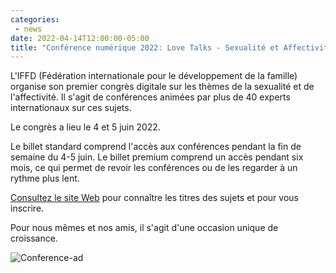 ```yaml
---
categories:
 - news
date: 2022-04-14T12:00:00-05:00
title: "Conférence numérique 2022: Love Talks - Sexualité et Affectivité"
---
```


L'IFFD (Fédération internationale pour le développement de la famille) organise son premier congrès digitale sur les thèmes de la sexualité et de l'affectivité. Il s'agit de conférences animées par plus de 40 experts internationaux sur ces sujets.

Le congrès a lieu le 4 et 5 juin 2022.

Le billet standard comprend l'accès aux conférences pendant la fin de semaine du 4-5 juin. Le billet premium comprend un accès pendant six mois, ce qui permet de revoir les conférences ou de les regarder à un rythme plus lent.

<a href="https://love-talks-sexuality-and-affectivity-en.heysummit.com/">Consultez le site Web</a> pour connaître les titres des sujets et pour vous inscrire.

Pour nous mêmes et nos amis, il s'agit d'une occasion unique de croissance.

<!--more-->

![Conference-ad](/images/posts/love-talks.jpg)
